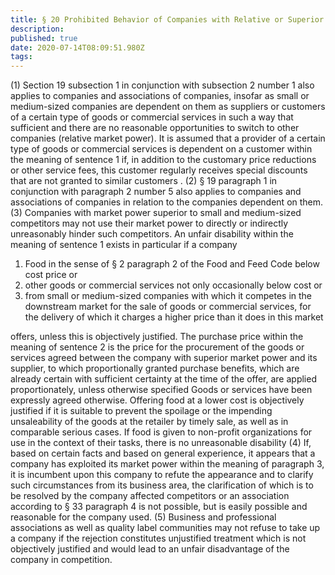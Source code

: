 ```yaml
---
title: § 20 Prohibited Behavior of Companies with Relative or Superior Market Power
description: 
published: true
date: 2020-07-14T08:09:51.980Z
tags: 
---
```


(1) Section 19 subsection 1 in conjunction with subsection 2 number 1 also applies to companies and associations of companies, insofar as small or medium-sized companies are dependent on them as suppliers or customers of a certain type of goods or commercial services in such a way that sufficient and there are no reasonable opportunities to switch to other companies (relative market power). It is assumed that a provider of a certain type of goods or commercial services is dependent on a customer within the meaning of sentence 1 if, in addition to the customary price reductions or other service fees, this customer regularly receives special discounts that are not granted to similar customers .
(2) § 19 paragraph 1 in conjunction with paragraph 2 number 5 also applies to companies and associations of companies in relation to the companies dependent on them.
(3) Companies with market power superior to small and medium-sized competitors may not use their market power to directly or indirectly unreasonably hinder such competitors. An unfair disability within the meaning of sentence 1 exists in particular if a company
1. Food in the sense of § 2 paragraph 2 of the Food and Feed Code below cost price or
2. other goods or commercial services not only occasionally below cost or
3. from small or medium-sized companies with which it competes in the downstream market for the sale of goods or commercial services, for the delivery of which it charges a higher price than it does in this market

offers, unless this is objectively justified. The purchase price within the meaning of sentence 2 is the price for the procurement of the goods or services agreed between the company with superior market power and its supplier, to which proportionally granted purchase benefits, which are already certain with sufficient certainty at the time of the offer, are applied proportionately, unless otherwise specified Goods or services have been expressly agreed otherwise. Offering food at a lower cost is objectively justified if it is suitable to prevent the spoilage or the impending unsaleability of the goods at the retailer by timely sale, as well as in comparable serious cases. If food is given to non-profit organizations for use in the context of their tasks, there is no unreasonable disability
(4) If, based on certain facts and based on general experience, it appears that a company has exploited its market power within the meaning of paragraph 3, it is incumbent upon this company to refute the appearance and to clarify such circumstances from its business area, the clarification of which is to be resolved by the company affected competitors or an association according to § 33 paragraph 4 is not possible, but is easily possible and reasonable for the company used.
(5) Business and professional associations as well as quality label communities may not refuse to take up a company if the rejection constitutes unjustified treatment which is not objectively justified and would lead to an unfair disadvantage of the company in competition.